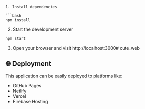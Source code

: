 ```
1. Install dependencies

```bash
npm install
 ```
2. Start the development server

```bash
npm start
 ```
3. Open your browser and visit http://localhost:3000# cute_web

## 🌐 Deployment
This application can be easily deployed to platforms like:

- GitHub Pages
- Netlify
- Vercel
- Firebase Hosting